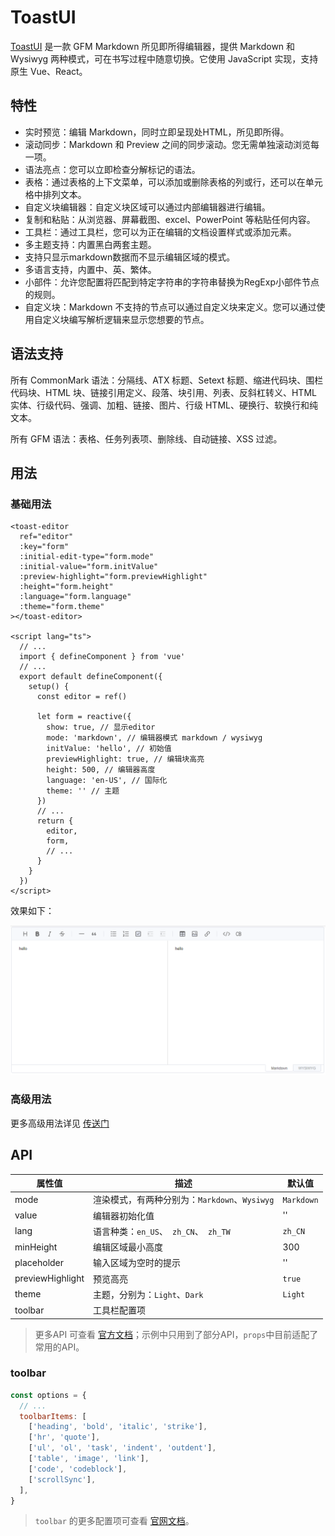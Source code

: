 # ToastUI

[ToastUI](https://ui.toast.com/tui-editor) 是一款 GFM Markdown 所见即所得编辑器，提供 Markdown 和 Wysiwyg 两种模式，可在书写过程中随意切换。它使用 JavaScript 实现，支持原生 Vue、React。

## 特性

- 实时预览：编辑 Markdown，同时立即呈现处HTML，所见即所得。
- 滚动同步：Markdown 和 Preview 之间的同步滚动。您无需单独滚动浏览每一项。
- 语法亮点：您可以立即检查分解标记的语法。
- 表格：通过表格的上下文菜单，可以添加或删除表格的列或行，还可以在单​​元格中排列文本。
- 自定义块编辑器：自定义块区域可以通过内部编辑器进行编辑。
- 复制和粘贴：从浏览器、屏幕截图、excel、PowerPoint 等粘贴任何内容。
- 工具栏：通过工具栏，您可以为正在编辑的文档设置样式或添加元素。
- 多主题支持：内置黑白两套主题。
- 支持只显示markdown数据而不显示编辑区域的模式。
- 多语言支持，内置中、英、繁体。
- 小部件：允许您配置将匹配到特定字符串的字符串替换为RegExp小部件节点的规则。
- 自定义块：Markdown 不支持的节点可以通过自定义块来定义。您可以通过使用自定义块编写解析逻辑来显示您想要的节点。

## 语法支持

所有 CommonMark 语法：分隔线、ATX 标题、Setext 标题、缩进代码块、围栏代码块、HTML 块、链接引用定义、段落、块引用、列表、反斜杠转义、HTML 实体、行级代码、强调、加粗、链接、图片、行级 HTML、硬换行、软换行和纯文本。

所有 GFM 语法：表格、任务列表项、删除线、自动链接、XSS 过滤。

## 用法

### 基础用法

```vue
<toast-editor
  ref="editor"
  :key="form"
  :initial-edit-type="form.mode"
  :initial-value="form.initValue"
  :preview-highlight="form.previewHighlight"
  :height="form.height"
  :language="form.language"
  :theme="form.theme"
></toast-editor>

<script lang="ts">
  // ...
  import { defineComponent } from 'vue'
  // ...
  export default defineComponent({
    setup() {
      const editor = ref()

      let form = reactive({
        show: true, // 显示editor
        mode: 'markdown', // 编辑器模式 markdown / wysiwyg
        initValue: 'hello', // 初始值
        previewHighlight: true, // 编辑块高亮
        height: 500, // 编辑器高度
        language: 'en-US', // 国际化
        theme: '' // 主题
      })
      // ...
      return {
        editor,
        form,
        // ...
      }
    }
  })
</script>
```

效果如下：

![image_20220615234028](./assets/image_20220615234028.png)

### 高级用法

更多高级用法详见 [传送门](https://github.com/toimc-team/vue3-toimc-admin/blob/main/src/views/components/editor/toast-ui/index.vue)

## API

| 属性值      | 描述                                                         | 默认值    | 
| ----------- | ------------------------------------------------------------ | --------- | 
| mode        | 渲染模式，有两种分别为：`Markdown`、`Wysiwyg` | `Markdown`      |
| value       | 编辑器初始化值                                               | ''        |    
| lang        | 语言种类：`en_US`、` zh_CN`、` zh_TW` | `zh_CN`   |     
| minHeight   | 编辑区域最小高度                                             | 300       |     
| placeholder | 输入区域为空时的提示                                         | ''        |     
| previewHighlight    | 预览高亮                                                 | `true`   |     
| theme       | 主题，分别为：`Light`、`Dark`                              | `Light` |       
| toolbar     | 工具栏配置项                                                 |           |

> 更多API 可查看 [官方文档](https://nhn.github.io/tui.editor/latest/)；示例中只用到了部分API，`props`中目前适配了常用的API。

### toolbar

```js
const options = {
  // ...
  toolbarItems: [
    ['heading', 'bold', 'italic', 'strike'],
    ['hr', 'quote'],
    ['ul', 'ol', 'task', 'indent', 'outdent'],
    ['table', 'image', 'link'],
    ['code', 'codeblock'],
    ['scrollSync'],
  ],
}
```

> `toolbar` 的更多配置项可查看 [官网文档](https://github.com/nhn/tui.editor/blob/master/docs/en/toolbar.md)。